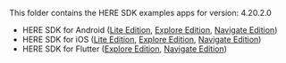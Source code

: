 This folder contains the HERE SDK examples apps for version: 4.20.2.0

- HERE SDK for Android ([Lite Edition](lite/android/), [Explore Edition](explore/android/), [Navigate Edition](navigate/android/))
- HERE SDK for iOS ([Lite Edition](lite/ios/), [Explore Edition](explore/ios/), [Navigate Edition](navigate/ios/))
- HERE SDK for Flutter ([Explore Edition](explore/flutter/), [Navigate Edition](navigate/flutter/))
